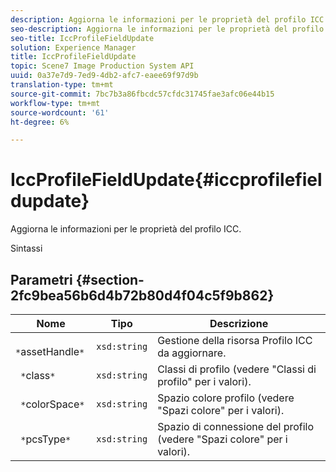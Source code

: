 ```yaml
---
description: Aggiorna le informazioni per le proprietà del profilo ICC.
seo-description: Aggiorna le informazioni per le proprietà del profilo ICC.
seo-title: IccProfileFieldUpdate
solution: Experience Manager
title: IccProfileFieldUpdate
topic: Scene7 Image Production System API
uuid: 0a37e7d9-7ed9-4db2-afc7-eaee69f97d9b
translation-type: tm+mt
source-git-commit: 7bc7b3a86fbcdc57cfdc31745fae3afc06e44b15
workflow-type: tm+mt
source-wordcount: '61'
ht-degree: 6%

---
```



# IccProfileFieldUpdate{#iccprofilefieldupdate}

Aggiorna le informazioni per le proprietà del profilo ICC.

Sintassi

## Parametri {#section-2fc9bea56b6d4b72b80d4f04c5f9b862}

| Nome | Tipo | Descrizione |
|---|---|---|
| ` *`assetHandle`*` | `xsd:string` | Gestione della risorsa Profilo ICC da aggiornare. |
| ` *`class`*` | `xsd:string` | Classi di profilo (vedere &quot;Classi di profilo&quot; per i valori). |
| ` *`colorSpace`*` | `xsd:string` | Spazio colore profilo (vedere &quot;Spazi colore&quot; per i valori). |
| ` *`pcsType`*` | `xsd:string` | Spazio di connessione del profilo (vedere &quot;Spazi colore&quot; per i valori). |


